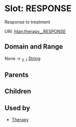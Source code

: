 
# Slot: RESPONSE

Response to treatment

URI: [htan:therapy__RESPONSE](https://w3id.org/htan/therapy__RESPONSE)


## Domain and Range

None &#8594;  <sub>0..1</sub> [String](types/String.md)

## Parents


## Children


## Used by

 * [Therapy](Therapy.md)
